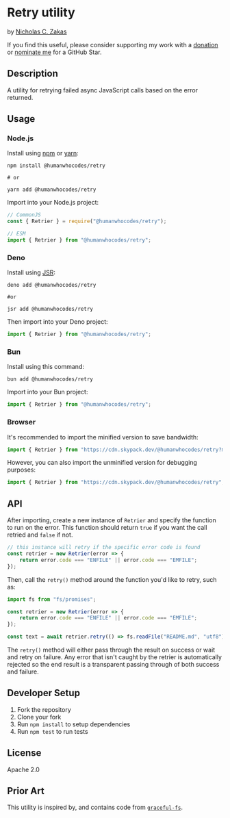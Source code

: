 # Retry utility

by [Nicholas C. Zakas](https://humanwhocodes.com)

If you find this useful, please consider supporting my work with a [donation](https://humanwhocodes.com/donate) or [nominate me](https://stars.github.com/nominate/) for a GitHub Star.

## Description

A utility for retrying failed async JavaScript calls based on the error returned.

## Usage

### Node.js

Install using [npm][npm] or [yarn][yarn]:

```
npm install @humanwhocodes/retry

# or

yarn add @humanwhocodes/retry
```

Import into your Node.js project:

```js
// CommonJS
const { Retrier } = require("@humanwhocodes/retry");

// ESM
import { Retrier } from "@humanwhocodes/retry";
```

### Deno

Install using [JSR](https://jsr.io):

```shell
deno add @humanwhocodes/retry

#or

jsr add @humanwhocodes/retry
```

Then import into your Deno project:

```js
import { Retrier } from "@humanwhocodes/retry";
```

### Bun

Install using this command:

```
bun add @humanwhocodes/retry
```

Import into your Bun project:

```js
import { Retrier } from "@humanwhocodes/retry";
```

### Browser

It's recommended to import the minified version to save bandwidth:

```js
import { Retrier } from "https://cdn.skypack.dev/@humanwhocodes/retry?min";
```

However, you can also import the unminified version for debugging purposes:

```js
import { Retrier } from "https://cdn.skypack.dev/@humanwhocodes/retry";
```

## API

After importing, create a new instance of `Retrier` and specify the function to run on the error. This function should return `true` if you want the call retried and `false` if not.

```js
// this instance will retry if the specific error code is found
const retrier = new Retrier(error => {
    return error.code === "ENFILE" || error.code === "EMFILE";
});
```

Then, call the `retry()` method around the function you'd like to retry, such as:

```js
import fs from "fs/promises";

const retrier = new Retrier(error => {
    return error.code === "ENFILE" || error.code === "EMFILE";
});

const text = await retrier.retry(() => fs.readFile("README.md", "utf8"));
```

The `retry()` method will either pass through the result on success or wait and retry on failure. Any error that isn't caught by the retrier is automatically rejected so the end result is a transparent passing through of both success and failure.

## Developer Setup

1. Fork the repository
2. Clone your fork
3. Run `npm install` to setup dependencies
4. Run `npm test` to run tests

## License

Apache 2.0

## Prior Art

This utility is inspired by, and contains code from [`graceful-fs`](https://github.com/isaacs/node-graceful-fs).

[npm]: https://npmjs.com/
[yarn]: https://yarnpkg.com/
